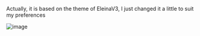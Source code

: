 Actually, it is based on the theme of EleinaV3, I just changed it a little to suit my preferences

![image](https://github.com/Ryuu43/ScarletRed/assets/72246166/b39c5c99-4830-46ac-8cf2-d5584ca7a904)
